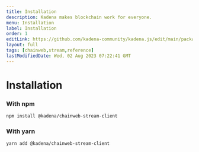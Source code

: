 ```yaml
---
title: Installation
description: Kadena makes blockchain work for everyone.
menu: Installation
label: Installation
order: 1
editLink: https://github.com/kadena-community/kadena.js/edit/main/packages/libs/chainweb-stream-client/README.md
layout: full
tags: [chainweb,stream,reference]
lastModifiedDate: Wed, 02 Aug 2023 07:22:41 GMT
---
```

# Installation

### With npm

```sh
npm install @kadena/chainweb-stream-client
```

### With yarn

```sh
yarn add @kadena/chainweb-stream-client
```
